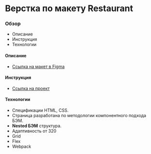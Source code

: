 # Верстка по макету Restaurant

### Обзор
* Описание
* Инструкция
* Технологии

#### Описание
* [Ссылка на макет в Figma](https://www.figma.com/file/yhqJTln2yAEuka54oIrOzY/restaurant?node-id=0%3A1)

#### Инструкция
* [Ссылка на проект](https://alexandrprokhorov1988.github.io/Restaurant/)


#### Технологии
* Спецификации HTML, CSS.
* Страница разработана по методологии компонентного подхода БЭМ. 
* **Nested БЭМ** структура.  
* Адаптивность от 320
* Grid
* Flex 
* Webpack
